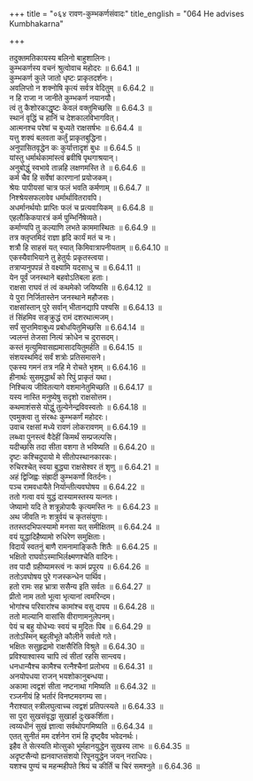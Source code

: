 +++
title = "०६४ रावण-कुम्भकर्णसंवादः"
title_english = "064 He advises Kumbhakarna"

+++

तदुक्तमतिकायस्य बलिनो बाहुशालिनः।  
कुम्भकर्णस्य वचनं श्रुत्वोवाच महोदरः ॥ 6.64.1 ॥   
कुम्भकर्ण कुले जातो धृष्टः प्राकृतदर्शनः।  
अवलिप्तो न शक्नोषि कृत्यं सर्वत्र वेदितुम् ॥ 6.64.2 ॥   
न हि राजा न जानीते कुम्भकर्ण नयानयौ।  
त्वं तु कैशोरकाद्धृष्टः केवलं वक्तुमिच्छसि ॥ 6.64.3 ॥   
स्थानं वृद्धिं च हानिं च देशकालविभागवित्।  
आत्मनश्च परेषां च बुध्यते राक्षसर्षभः ॥ 6.64.4 ॥   
यत्तु शक्यं बलवता कर्तुं प्राकृतबुद्धिना।  
अनुपासितवृद्धेन कः कुर्यात्तादृशं बुधः ॥ 6.64.5 ॥   
यांस्तु धर्मार्थकामांस्त्वं ब्रवीषि पृथगाश्रयान्।  
अनुबोद्धुं स्वभावे तान्नहि लक्षणमस्ति ते ॥ 6.64.6 ॥   
कर्म चैव हि सर्वेषां कारणानां प्रयोजकम्।  
श्रेयः पापीयसां चात्र फलं भवति कर्मणाम् ॥ 6.64.7 ॥   
निश्श्रेयसफलावेव धर्मार्थावितरावपि।  
अधर्मानर्थयोः प्राप्तिः फलं च प्रत्यवायिकम् ॥ 6.64.8 ॥   
एहलौकिकपारत्रं कर्म पुम्भिर्निषेव्यते।  
कर्माण्यपि तु कल्याणि लभते काममास्थितः ॥ 6.64.9 ॥   
तत्र क्लृप्तमिदं राज्ञा हृदि कार्यं मतं च नः।  
शत्रौ हि साहसं यत् स्यात् किमिवात्रापनीयताम् ॥ 6.64.10 ॥   
एकस्यैवाभियाने तु हेतुर्यः प्रकृतस्त्वया।  
तत्राप्यनुपपन्नं ते वक्ष्यामि यदसाधु च ॥ 6.64.11 ॥   
येन पूर्वं जनस्थाने बहवोऽतिबला हताः।  
राक्षसा राघवं तं त्वं कथमेको जयिष्यसि ॥ 6.64.12 ॥   
ये पुरा निर्जितास्तेन जनस्थाने महौजसः।  
राक्षसांस्तान् पुरे सर्वान् भीतानद्यापि पश्यसि ॥ 6.64.13 ॥   
तं सिंहमिव सङ्क्रुद्धं रामं दशरथात्मजम्।  
सर्पं सुप्तमिवाबुध्य प्रबोधयितुमिच्छसि ॥ 6.64.14 ॥   
ज्वलन्तं तेजसा नित्यं क्रोधेन च दुरासदम्।  
कस्तं मृत्युमिवासह्यमासादयितुमर्हति ॥ 6.64.15 ॥   
संशयस्थमिदं सर्वं शत्रोः प्रतिसमासने।  
एकस्य गमनं तत्र नहि मे रोचते भृशम् ॥ 6.64.16 ॥   
हीनार्थः सुसमृद्धार्थं को रिपुं प्राकृतं यथा।  
निश्चित्य जीवितत्यागे वशमानेतुमिच्छति ॥ 6.64.17 ॥   
यस्य नास्ति मनुष्येषु सदृशो राक्षसोत्तम।  
कथमाशंससे योद्धुं तुल्येनेन्द्रविवस्वतोः ॥ 6.64.18 ॥   
एवमुक्त्वा तु संरब्धः कुम्भकर्णं महोदरः।  
उवाच रक्षसां मध्ये रावणं लोकरावणम् ॥ 6.64.19 ॥   
लब्ध्वा पुनस्त्वं वैदेहीं किमर्थं सम्प्रजल्पसि।  
यदीच्छसि तदा सीता वशगा ते भविष्यति ॥ 6.64.20 ॥   
दृष्टः कश्चिदुपायो मे सीतोपस्थानकारकः।  
रुचिरश्चेत् स्वया बुद्ध्या राक्षसेश्वर तं शृणु ॥ 6.64.21 ॥   
अहं द्विजिह्वः संह्रादी कुम्भकर्णो वितर्दनः।  
पञ्च रामवधायैते निर्यान्तीत्यवघोषय ॥ 6.64.22 ॥   
ततो गत्वा वयं युद्धं दास्यामस्तस्य यत्नतः।  
जेष्यामो यदि ते शत्रून्नोपायैः कृत्यमस्ति नः ॥ 6.64.23 ॥   
अथ जीवति नः शत्रुर्वयं च कृतसंयुगाः।  
ततस्तदभिपत्स्यामो मनसा यत् समीक्षितम् ॥ 6.64.24 ॥   
वयं युद्धादिहैष्यामो रुधिरेण समुक्षिताः।  
विदार्यं स्वतनुं बाणै रामनामाङ्कितैः शितैः ॥ 6.64.25 ॥   
भक्षितो राघवोऽस्माभिर्लक्ष्मणश्चेति वादिनः।  
तव पादौ ग्रहीष्यामस्त्वं नः कामं प्रपूरय ॥ 6.64.26 ॥   
ततोऽवघोषय पुरे गजस्कन्धेन पार्थिव।  
हतो रामः सह भ्रात्रा ससैन्य इति सर्वतः ॥ 6.64.27 ॥   
प्रीतो नाम ततो भूत्वा भृत्यानां त्वमरिन्दम।  
भोगांश्च परिवारांश्च कामांश्च वसु दापय ॥ 6.64.28 ॥   
ततो माल्यानि वासांसि वीराणामनुलेपनम्।  
पेयं च बहु योधेभ्यः स्वयं च मुदितः पिब ॥ 6.64.29 ॥   
ततोऽस्मिन् बहुलीभूते कौलीने सर्वतो गते।  
भक्षितः ससुहृद्रामो राक्षसैरिति विश्रुते ॥ 6.64.30 ॥   
प्रविश्याश्वास्य चापि त्वं सीतां रहसि सान्त्वय।  
धनधान्यैश्च कामैश्च रत्नैश्चैनां प्रलोभय ॥ 6.64.31 ॥   
अनयोपधया राजन् भयशोकानुबन्धया।  
अकामा त्वद्वशं सीता नष्टनाथा गमिष्यति ॥ 6.64.32 ॥   
रञ्जनीयं हि भर्तारं विनष्टमवगम्य सा।  
नैराश्यात् स्त्रीलघुत्वाच्च त्वद्वशं प्रतिपत्स्यते ॥ 6.64.33 ॥   
सा पुरा सुखसंवृद्धा सुखार्हा दुःखकर्शिता।  
त्वय्यधीनं सुखं ज्ञात्वा सर्वथोपगमिष्यति ॥ 6.64.34 ॥   
एतत् सुनीतं मम दर्शनेन रामं हि दृष्ट्वैव भवेदनर्थः।  
इहैव ते सेत्स्यति मोत्सुको भूर्महानयुद्धेन सुखस्य लाभः ॥ 6.64.35 ॥   
अदृष्टसैन्यो ह्यनवाप्तसंशयो रिपूनयुद्धेन जयन् नराधिपः।  
यशश्च पुण्यं च महन्महीपते श्रियं च कीर्तिं च चिरं समश्नुते ॥ 6.64.36 ॥   
